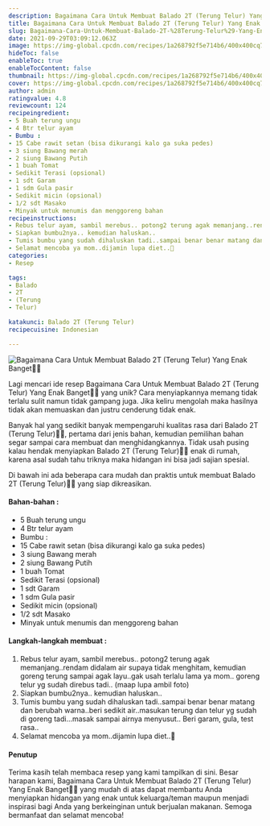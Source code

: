 ```yaml
---
description: Bagaimana Cara Untuk Membuat Balado 2T (Terung Telur) Yang Enak Banget"
title: Bagaimana Cara Untuk Membuat Balado 2T (Terung Telur) Yang Enak Banget
slug: Bagaimana-Cara-Untuk-Membuat-Balado-2T-%28Terung-Telur%29-Yang-Enak-Banget
date: 2021-09-29T03:09:12.063Z
image: https://img-global.cpcdn.com/recipes/1a268792f5e714b6/400x400cq70/photo.jpg
hideToc: false
enableToc: true
enableTocContent: false
thumbnail: https://img-global.cpcdn.com/recipes/1a268792f5e714b6/400x400cq70/photo.jpg
cover: https://img-global.cpcdn.com/recipes/1a268792f5e714b6/400x400cq70/photo.jpg
author: admin
ratingvalue: 4.8
reviewcount: 124
recipeingredient:
- 5 Buah terung ungu
- 4 Btr telur ayam
- Bumbu :
- 15 Cabe rawit setan (bisa dikurangi kalo ga suka pedes)
- 3 siung Bawang merah
- 2 siung Bawang Putih
- 1 buah Tomat
- Sedikit Terasi (opsional)
- 1 sdt Garam
- 1 sdm Gula pasir
- Sedikit micin (opsional)
- 1/2 sdt Masako
- Minyak untuk menumis dan menggoreng bahan
recipeinstructions:
- Rebus telur ayam, sambil merebus.. potong2 terung agak memanjang..rendam didalam air supaya tidak menghitam, kemudian goreng terung sampai agak layu..gak usah terlalu lama ya mom.. goreng telur yg sudah direbus tadi.. (maap lupa ambil foto)
- Siapkan bumbu2nya.. kemudian haluskan..
- Tumis bumbu yang sudah dihaluskan tadi..sampai benar benar matang dan berubah warna..beri sedikit air..masukan terung dan telur yg sudah di goreng tadi...masak sampai airnya menyusut.. Beri garam, gula, test rasa..
- Selamat mencoba ya mom..dijamin lupa diet..🤭
categories:
- Resep

tags:
- Balado
- 2T
- (Terung
- Telur)

katakunci: Balado 2T (Terung Telur)
recipecuisine: Indonesian

---
```


![Bagaimana Cara Untuk Membuat Balado 2T (Terung Telur) Yang Enak Banget👩‍🍳](https://img-global.cpcdn.com/recipes/1a268792f5e714b6/400x400cq70/photo.jpg)

Lagi mencari ide resep Bagaimana Cara Untuk Membuat Balado 2T (Terung Telur) Yang Enak Banget👩‍🍳 yang unik? Cara menyiapkannya memang tidak terlalu sulit namun tidak gampang juga. Jika keliru mengolah maka hasilnya tidak akan memuaskan dan justru cenderung tidak enak.

Banyak hal yang sedikit banyak mempengaruhi kualitas rasa dari Balado 2T (Terung Telur)👩‍🍳, pertama dari jenis bahan, kemudian pemilihan bahan segar sampai cara membuat dan menghidangkannya. Tidak usah pusing kalau hendak menyiapkan Balado 2T (Terung Telur)👩‍🍳 enak di rumah, karena asal sudah tahu triknya maka hidangan ini bisa jadi sajian spesial.

Di bawah ini ada beberapa cara mudah dan praktis untuk membuat Balado 2T (Terung Telur)👩‍🍳 yang siap dikreasikan.

<!--inarticleads1-->

#### Bahan-bahan :

- 5 Buah terung ungu
- 4 Btr telur ayam
- Bumbu :
- 15 Cabe rawit setan (bisa dikurangi kalo ga suka pedes)
- 3 siung Bawang merah
- 2 siung Bawang Putih
- 1 buah Tomat
- Sedikit Terasi (opsional)
- 1 sdt Garam
- 1 sdm Gula pasir
- Sedikit micin (opsional)
- 1/2 sdt Masako
- Minyak untuk menumis dan menggoreng bahan

<!--inarticleads2-->

#### Langkah-langkah membuat :

1. Rebus telur ayam, sambil merebus.. potong2 terung agak memanjang..rendam didalam air supaya tidak menghitam, kemudian goreng terung sampai agak layu..gak usah terlalu lama ya mom.. goreng telur yg sudah direbus tadi.. (maap lupa ambil foto)
1. Siapkan bumbu2nya.. kemudian haluskan..
1. Tumis bumbu yang sudah dihaluskan tadi..sampai benar benar matang dan berubah warna..beri sedikit air..masukan terung dan telur yg sudah di goreng tadi...masak sampai airnya menyusut.. Beri garam, gula, test rasa..
1. Selamat mencoba ya mom..dijamin lupa diet..🤭

#### Penutup

Terima kasih telah membaca resep yang kami tampilkan di sini. Besar harapan kami, Bagaimana Cara Untuk Membuat Balado 2T (Terung Telur) Yang Enak Banget👩‍🍳 yang mudah di atas dapat membantu Anda menyiapkan hidangan yang enak untuk keluarga/teman maupun menjadi inspirasi bagi Anda yang berkeinginan untuk berjualan makanan. Semoga bermanfaat dan selamat mencoba!